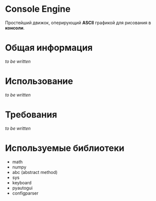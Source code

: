 # Console Engine

Простейший движок, оперирующий **ASCII** графикой для рисования в **консоли**.


# Общая информация

*to be written*

# Использование

*to be written*

# Требования

*to be written*

# Используемые библиотеки

+ math
+ numpy
+ abc (abstract method)
+ sys
+ keyboard
+ pyautogui
+ configparser
